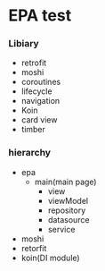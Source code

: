 # EPA test

### Libiary

- retrofit
- moshi
- coroutines
- lifecycle
- navigation
- Koin
- card view
- timber

### hierarchy

- epa
   - main(main page)
     - view
     - viewModel
     - repository
     - datasource
     - service
- moshi
- retorfit
- koin(DI module)
